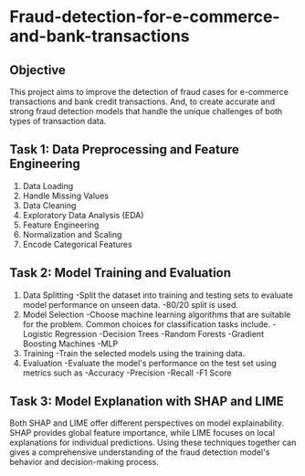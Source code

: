 <h1> Fraud-detection-for-e-commerce-and-bank-transactions</h1>
<h2>Objective</h2>

This project aims to improve the detection of fraud cases for e-commerce transactions and bank 
credit transactions. And, to create accurate and strong fraud detection models that handle the 
unique challenges of both types of transaction data. 
<h2>Task 1: Data Preprocessing and Feature Engineering</h2>

1. Data Loading
2. Handle Missing Values
3. Data Cleaning
4. Exploratory Data Analysis (EDA)
6. Feature Engineering
7. Normalization and Scaling
8. Encode Categorical Features

<h2>Task 2: Model Training and Evaluation</h2>

1. Data Splitting
-Split the dataset into training and testing sets to evaluate model performance on unseen data.
-80/20 split is used.
2. Model Selection
-Choose machine learning algorithms that are suitable for the problem. Common choices for classification tasks include.
    -Logistic Regression
    -Decision Trees
    -Random Forests
    -Gradient Boosting Machines
    -MLP
2. Training
-Train the selected models using the training data.
3. Evaluation
-Evaluate the model's performance on the test set using metrics such as
    -Accuracy
    -Precision
    -Recall
    -F1 Score
    
<h2>Task 3: Model Explanation with SHAP and LIME</h2>

Both SHAP and LIME offer different perspectives on model explainability. SHAP provides global feature importance, while LIME focuses on local explanations for individual predictions. Using these techniques together can gives a comprehensive understanding of the fraud detection model's behavior and decision-making process.

